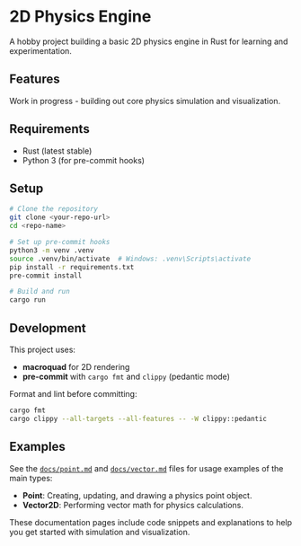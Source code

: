 # 2D Physics Engine

A hobby project building a basic 2D physics engine in Rust for learning and experimentation.

## Features

Work in progress - building out core physics simulation and visualization.

## Requirements

- Rust (latest stable)
- Python 3 (for pre-commit hooks)

## Setup

```bash
# Clone the repository
git clone <your-repo-url>
cd <repo-name>

# Set up pre-commit hooks
python3 -m venv .venv
source .venv/bin/activate  # Windows: .venv\Scripts\activate
pip install -r requirements.txt
pre-commit install

# Build and run
cargo run
```

## Development

This project uses:
- **macroquad** for 2D rendering
- **pre-commit** with `cargo fmt` and `clippy` (pedantic mode)

Format and lint before committing:
```bash
cargo fmt
cargo clippy --all-targets --all-features -- -W clippy::pedantic
```

## Examples

See the [`docs/point.md`](docs/point.md) and [`docs/vector.md`](docs/vector.md) files for usage examples of the main types:

- **Point**: Creating, updating, and drawing a physics point object.
- **Vector2D**: Performing vector math for physics calculations.

These documentation pages include code snippets and explanations to help you get started with simulation and visualization.

